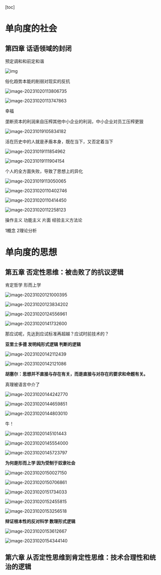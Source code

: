 [toc]



# 单向度的社会

## 第四章 话语领域的封闭



预定调和和前定和谐

![img](file:///E:\qq\qqgerenshuju\3231806358\Image\Group2\VD\Y1\VDY174_QQS%3PTNM{HN5F{2.png)

俗化趋势本能的削弱对现实的反抗







![image-20231020113806735](C:\Users\30998\AppData\Roaming\Typora\typora-user-images\image-20231020113806735.png)



![image-20231020113747863](C:\Users\30998\AppData\Roaming\Typora\typora-user-images\image-20231020113747863.png)

幸福



垄断资本的利润来自压榨其他中小企业的利润，中小企业对员工压榨更狠



![image-20231019105834182](C:\Users\30998\AppData\Roaming\Typora\typora-user-images\image-20231019105834182.png)

活在历史中的人就是矛盾本身，既在当下，又否定着当下



![image-20231019111854962](C:\Users\30998\AppData\Roaming\Typora\typora-user-images\image-20231019111854962.png)

![image-20231019111904154](C:\Users\30998\AppData\Roaming\Typora\typora-user-images\image-20231019111904154.png)

个人的全方面失败，导致了思想上的异化



![image-20231019113050065](C:\Users\30998\AppData\Roaming\Typora\typora-user-images\image-20231019113050065.png)



![image-20231020110402746](C:\Users\30998\AppData\Roaming\Typora\typora-user-images\image-20231020110402746.png)

![image-20231020110414450](C:\Users\30998\AppData\Roaming\Typora\typora-user-images\image-20231020110414450.png)



![image-20231020112258123](C:\Users\30998\AppData\Roaming\Typora\typora-user-images\image-20231020112258123.png)



操作主义 功能主义 片面 经验主义方法论

1概念 2理论分析

# 单向度的思想

## 第五章 否定性思维：被击败了的抗议逻辑

肯定哲学 形而上学

![image-20231020121000395](C:\Users\30998\AppData\Roaming\Typora\typora-user-images\image-20231020121000395.png)



![image-20231020123834202](C:\Users\30998\AppData\Roaming\Typora\typora-user-images\image-20231020123834202.png)





![image-20231020124556961](C:\Users\30998\AppData\Roaming\Typora\typora-user-images\image-20231020124556961.png)



![image-20231020141732600](C:\Users\30998\AppData\Roaming\Typora\typora-user-images\image-20231020141732600.png)

那应试呢，先达到应试标准再超越？应试时前技术的？

**亚里士多德 发明纯形式逻辑 判断的逻辑**

![image-20231020142112439](C:\Users\30998\AppData\Roaming\Typora\typora-user-images\image-20231020142112439.png)

![image-20231020142121086](C:\Users\30998\AppData\Roaming\Typora\typora-user-images\image-20231020142121086.png)

**胡塞尔：思想并不直接与存在有关，而是直接与对存在的要求和命题有关。**

真理被语言中介了



![image-20231020144242770](C:\Users\30998\AppData\Roaming\Typora\typora-user-images\image-20231020144242770.png)

![image-20231020144659851](C:\Users\30998\AppData\Roaming\Typora\typora-user-images\image-20231020144659851.png)

![image-20231020144803010](C:\Users\30998\AppData\Roaming\Typora\typora-user-images\image-20231020144803010.png)

牛！

![image-20231020145101443](C:\Users\30998\AppData\Roaming\Typora\typora-user-images\image-20231020145101443.png)



![image-20231020145554000](C:\Users\30998\AppData\Roaming\Typora\typora-user-images\image-20231020145554000.png)

![image-20231020145723797](C:\Users\30998\AppData\Roaming\Typora\typora-user-images\image-20231020145723797.png)

**为何是形而上学 因为受制于奴隶社会**

![image-20231020150027150](C:\Users\30998\AppData\Roaming\Typora\typora-user-images\image-20231020150027150.png)

![image-20231020150706861](C:\Users\30998\AppData\Roaming\Typora\typora-user-images\image-20231020150706861.png)

![image-20231020151734033](C:\Users\30998\AppData\Roaming\Typora\typora-user-images\image-20231020151734033.png)



![image-20231020152455815](C:\Users\30998\AppData\Roaming\Typora\typora-user-images\image-20231020152455815.png)



![image-20231020153256518](C:\Users\30998\AppData\Roaming\Typora\typora-user-images\image-20231020153256518.png)

**辩证根本性的反对科学 数理形式逻辑**

![image-20231020153612667](C:\Users\30998\AppData\Roaming\Typora\typora-user-images\image-20231020153612667.png)



![image-20231020154344140](C:\Users\30998\AppData\Roaming\Typora\typora-user-images\image-20231020154344140.png)



## 第六章 从否定性思维到肯定性思维：技术合理性和统治的逻辑











